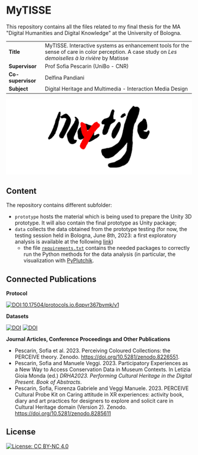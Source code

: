 # MyTISSE 

This repository contains all the files related to my final thesis for the MA "Digital Humanities and Digital Knowledge" at the University of Bologna. 

<table>
<tr>
    <td><b>Title</b></td>
    <td>MyTISSE. Interactive systems as enhancement tools for the  sense of care in color perception. A case study on <i>Les demoiselles à la rivière</i> by Matisse</td>
</tr>
<tr>
    <td><b>Supervisor</b></td>
    <td>Prof Sofia Pescarin (UniBo - CNR)</td>
</tr>
<tr>
    <td><b>Co-supervisor</b></td>
    <td>Delfina Pandiani</td>
</tr>
<tr>
    <td><b>Subject</b></td>
    <td>Digital Heritage and Multimedia - Interaction Media Design</td>
</tr>
</table>

<img src="prototype/mytisse_logo.png">

## Content

The repository contains different subfolder:
- `prototype` hosts the material which is being used to prepare the Unity 3D prototype. It will also contain the final prototype as Unity package;
- `data` collects the data obtained from the prototype testing (for now, the testing session held in Bologna, June 8th, 2023: a first exploratory analysis is available at the following [link](https://nbviewer.org/github/ManueleVeggi/mytisse/blob/main/testing_sessions/230608_unibo/exploratory_analysis.ipynb))
    - the file [`requirements.txt`](https://github.com/ManueleVeggi/mytisse/blob/main/requirements.txt) contains the needed packages to correctly run the Python methods for the data analysis (in particular, the visualization with [PyPlutchik](https://github.com/alfonsosemeraro/pyplutchik).
 
## Connected Publications

**Protocol**

[![DOI:10.17504/protocols.io.6qpvr367bvmk/v1](http://img.shields.io/badge/DOI-10.17504/protocols.io.6qpvr367bvmk/v1-B31B1B.svg)](https://www.protocols.io/view/a-first-experimental-protocol-on-creative-engageme-6qpvr367bvmk/v1)

**Datasets**

[![DOI](https://zenodo.org/badge/DOI/10.5281/zenodo.8190389.svg)](https://doi.org/10.5281/zenodo.8190389)
[![DOI](https://zenodo.org/badge/DOI/10.5281/zenodo.8027737.svg)](https://doi.org/10.5281/zenodo.8027737)

**Journal Articles, Conference Proceedings and Other Publications**

- Pescarin, Sofia et al. 2023. Perceiving Coloured Collections: the PERCEIVE theory. Zenodo. https://doi.org/10.5281/zenodo.8226551.
- Pescarin, Sofia and Manuele Veggi. 2023. Participatory Experiences as a New Way to Access Conservation Data in Museum Contexts. In Letizia Gioia Monda (ed.) <i>DRHA2023. Performing Cultural Heritage in the Digital Present. Book of Abstracts</i>.
- Pescarin, Sofia, Fiorenza Gabriele and Veggi Manuele. 2023. PERCEIVE Cultural Probe Kit on Caring attitude in XR experiences: activity book, diary and art practices for designers to explore and solicit care in Cultural Heritage domain (Version 2). Zenodo. https://doi.org/10.5281/zenodo.8285611

## License

[![License: CC BY-NC 4.0](https://img.shields.io/badge/License-CC_BY--NC_4.0-lightgrey.svg)](https://creativecommons.org/licenses/by-nc/4.0/)

